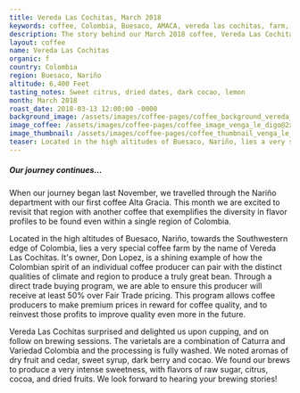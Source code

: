 ```yaml
---
title: Vereda Las Cochitas, March 2018
keywords: coffee, Colombia, Buesaco, AMACA, vereda las cochitas, farm, single origin, nariño
description: The story behind our March 2018 coffee, Vereda Las Cochitas
layout: coffee
name: Vereda Las Cochitas
organic: f
country: Colombia
region: Buesaco, Nariño
altitude: 6,400 Feet
tasting_notes: Sweet citrus, dried dates, dark cocao, lemon
month: March 2018
roast_date: 2018-03-13 12:00:00 -0000
background_image: /assets/images/coffee-pages/coffee_background_vereda_las_cochitas@2x.jpg
image_coffee: /assets/images/coffee-pages/coffee_image_venga_le_digo@2x.jpg
image_thumbnail: /assets/images/coffee-pages/coffee_thumbnail_venga_le_digo@2x.jpg
teaser: Located in the high altitudes of Buesaco, Nariño, lies a very special coffee farm by the name of Vereda Las Cochitas...
---
```

<h5>Our journey continues...</h5>
<p>When our journey began last November, we travelled through the Nariño department with our first coffee Alta Gracia. This month we are excited to revisit that region with another coffee that exemplifies the diversity in flavor profiles to be found even within a single region of Colombia.</p>
<p>Located in the high altitudes of Buesaco, Nariño, towards the Southwestern edge of Colombia, lies a very special coffee farm by the name of Vereda Las Cochitas. It's owner, Don Lopez, is a shining example of how the Colombian spirit of an individual coffee producer can pair with the distinct qualities of climate and region to produce a truly great bean. Through a direct trade buying program, we are able to ensure this producer will receive at least 50% over Fair Trade pricing. This program allows coffee producers to make premium prices in reward for coffee quality, and to reinvest those profits to improve quality even more in the future.</p>
<p>Vereda Las Cochitas surprised and delighted us upon cupping, and on follow on brewing sessions. The varietals are a combination of Caturra and Variedad Colombia and the processing is fully washed. We noted aromas of dry fruit and cedar, sweet syrup, dark berry and cocao. We found our brews to produce a very intense sweetness, with flavors of raw sugar, citrus, cocoa, and dried fruits. We look forward to hearing your brewing stories!</p>